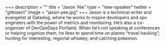 +++
description = ""
title = "Jason Yee"
type = "new-speaker"
twitter = "gitbisect"
image = "jason-yee.jpg"
+++
Jason is a technical writer and evangelist at Datadog, where he works to inspire developers and ops engineers with the power of metrics and monitoring. He’s also a co-organizer of DevOpsDays Portland. When he’s not speaking at conferences or helping organize them, he likes to spend time on planes “travel hacking”; hunting for interesting, regional whiskey; and catching pokemon.